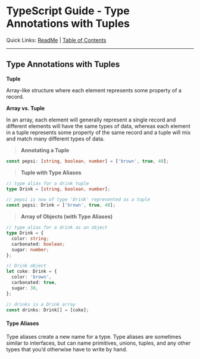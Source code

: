 # TypeScript Guide - Type Annotations with Tuples
Quick Links: [ReadMe](../README.md) | [Table of Contents](00-index.md)

---

## Type Annotations with Tuples

**Tuple**

Array-like structure where each element represents some property of a record.

**Array vs. Tuple**

In an array, each element will generally represent a single record and different elements will have the same types of data, whereas each element in a tuple represents some property of the same record and a tuple will mix and match many different types of data.


> **Annotating a Tuple**

```ts
const pepsi: [string, boolean, number] = ['brown', true, 40];
```

> **Tuple with Type Aliases**

```ts
// type alias for a drink tuple
type Drink = [string, boolean, number];

// pepsi is now of type 'Drink' represented as a tuple
const pepsi: Drink = ['brown', true, 40];
```

> **Array of Objects (with Type Aliases)**

```ts
// type alias for a drink as an object
type Drink = {
  color: string;
  carbonated: boolean;
  sugar: number;
};

// Drink object
let coke: Drink = {
  color: 'brown',
  carbonated: true,
  sugar: 38,
};

// drinks is a Drink array
const drinks: Drink[] = [coke];
```


#### Type Aliases

Type aliases create a new name for a type. Type aliases are sometimes similar to interfaces, but can name primitives, unions, tuples, and any other types that you’d otherwise have to write by hand.